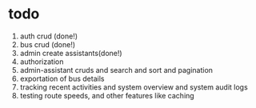 # todo
1. auth crud (done!)
2. bus crud (done!)
3. admin create assistants(done!)
5. authorization
6. admin-assistant cruds and search and sort and pagination
7. exportation of bus details
8. tracking recent activities and system overview and system audit logs
9. testing route speeds, and other features like caching